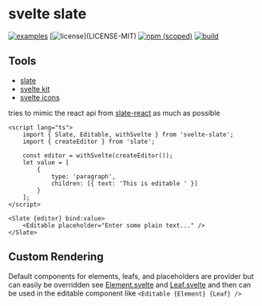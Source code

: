 # svelte slate

[![examples](https://img.shields.io/badge/examples-blue.svg)](https://nathanfaucett.github.io/svelte-slate/)
[![license](https://img.shields.io/badge/license-MIT%2FApache--2.0-blue")](LICENSE-MIT)
[![npm (scoped)](https://img.shields.io/npm/v/svelte-slate)](https://www.npmjs.com/package/svelte-slate)
[![build](https://github.com/nathanfaucett/svelte-slate/workflows/Deploy/badge.svg)](https://github.com/nathanfaucett/svelte-slate/actions/workflows/deploy.yml)

## Tools

- [slate](https://github.com/ianstormtaylor/slate)
- [svelte kit](https://kit.svelte.dev/docs)
- [svelte icons](https://svelte-icons.vercel.app/)

tries to mimic the react api from [slate-react](https://github.com/ianstormtaylor/slate/tree/main/packages/slate-react) as much as possible

```svelte
<script lang="ts">
	import { Slate, Editable, withSvelte } from 'svelte-slate';
	import { createEditor } from 'slate';

	const editor = withSvelte(createEditor());
	let value = [
		{
			type: 'paragraph',
			children: [{ text: 'This is editable ' }]
		}
	];
</script>

<Slate {editor} bind:value>
	<Editable placeholder="Enter some plain text..." />
</Slate>
```

## Custom Rendering

Default components for elements, leafs, and placeholders are provider but can easily be overridden see [Element.svelte](src/example/Element.svelte) and [Leaf.svelte](src/example/Leaf.svelte) and then can be used in the editable component like `<Editable {Element} {Leaf} />`
